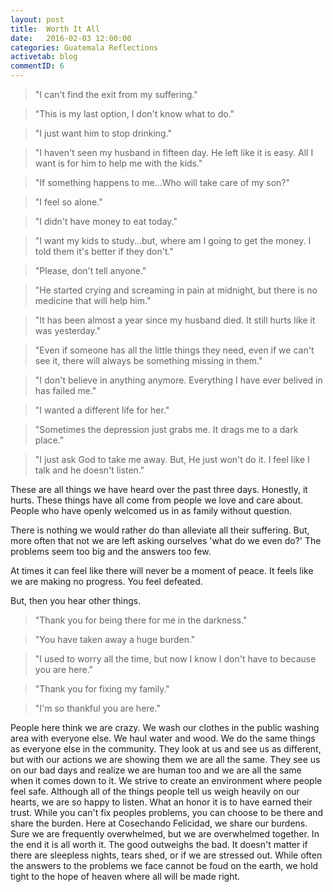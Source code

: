 ```yaml
---
layout: post
title:  Worth It All
date:   2016-02-03 12:00:00
categories: Guatemala Reflections
activetab: blog
commentID: 6
---
```


>"I can't find the exit from my suffering."

>"This is my last option, I don't know what to do."

>"I just want him to stop drinking."

>"I haven't seen my husband in fifteen day. He left like it is easy. All I want is for him to help me with the kids."

>"If something happens to me...Who will take care of my son?"

>"I feel so alone."

>"I didn't have money to eat today."

>"I want my kids to study...but, where am I going to get the money. I told them it's better if they don't."

>"Please, don't tell anyone."

>"He started crying and screaming in pain at midnight, but there is no medicine that will help him."

>"It has been almost a year since my husband died. It still hurts like it was yesterday."

>"Even if someone has all the little things they need, even if we can't see it, there will always be something missing in them."

>"I don't believe in anything anymore. Everything I have ever belived in has failed me."

>"I wanted a different life for her."

>"Sometimes the depression just grabs me. It drags me to a dark place."

>"I just ask God to take me away. But, He just won't do it. I feel like I talk and he doesn't listen."

These are all things we have heard over the past three days. Honestly, it hurts. These things have all come from people we love and care about. People who have openly welcomed us in as family without question. 

There is nothing we would rather do than alleviate all their suffering. But, more often that not we are left asking ourselves 'what do we even do?' The problems seem too big and the answers too few.

At times it can feel like there will never be a moment of peace. It feels like we are making no progress. You feel defeated.

But, then you hear other things.

>"Thank you for being there for me in the darkness."

>"You have taken away a huge burden."

>"I used to worry all the time, but now I know I don't have to because you are here."

>"Thank you for fixing my family."

>"I'm so thankful you are here."

People here think we are crazy. We wash our clothes in the public washing area with everyone else. We haul water and wood. We do the same things as everyone else in the community. They look at us and see us as different, but with our actions we are showing them we are all the same. They see us on our bad days and realize we are human too and we are all the same when it comes down to it. We strive to create an environment where people feel safe. Although all of the things people tell us weigh heavily on our hearts, we are so happy to listen. What an honor it is to have earned their trust. While you can't fix peoples problems, you can choose to be there and share the burden. Here at Cosechando Felicidad, we share our burdens. Sure we are frequently overwhelmed, but we are overwhelmed together.  In the end it is all worth it. The good outweighs the bad. It doesn't matter if there are sleepless nights, tears shed, or if we are stressed out. While often the answers to the problems we face cannot be foud on the earth, we hold tight to the hope of heaven where all will be made right. 